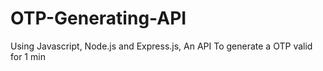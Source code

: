 # OTP-Generating-API
Using Javascript, Node.js and Express.js, An API To generate a OTP valid for 1 min
